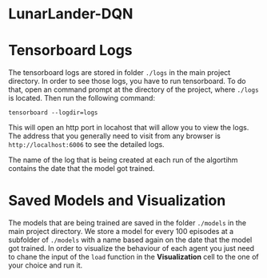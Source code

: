 # LunarLander-DQN




# Tensorboard Logs
The tensorboard logs are stored in folder `./logs` in the main project directory.
In order to see those logs, you have to run tensorboard. To do that, open an command prompt at the directory of the project, where `./logs` is located.
Then run the following command:
```
tensorboard --logdir=logs
```
This will open an http port in locahost that will allow you to view the logs. The address that you generally need to visit from any browser is `http://localhost:6006` to see the detailed logs.

The name of the log that is being created at each run of the algortihm contains the date that the model got trained.

# Saved Models and Visualization
The models that are being trained are saved in the folder `./models` in the main project directory. We store a model for every 100 episodes at a subfolder of `./models` with a name based again on the date that the model got trained.
In order to visualize the behaviour of each agent you just need to chane the input of the `load` function in the **Visualization** cell to the one of your choice and run it.
